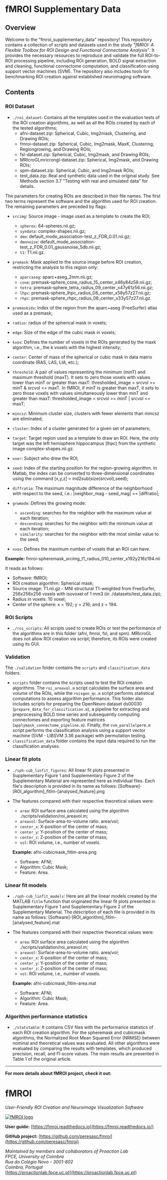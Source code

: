 # fMROI Supplementary Data


## Overview

Welcome to the "fmroi_supplementary_data" repository! This repository contains a collection of scripts and datasets used in the study *"fMROI: A Flexible Toolbox for ROI Design and Functional Connectome Analysis"*. It provides the necessary resources to reproduce and validate the full ROI-to-ROI processing pipeline, including ROI generation, BOLD signal extraction and cleaning, functional connectome computation, and classification using support vector machines (SVM). The repository also includes tools for benchmarking ROI creation against established neuroimaging software.


## Contents

### ROI Dataset

- `./roi_dataset`: Contains all the templates used in the evaluation tests of the ROI creation algorithms, as well as all the ROIs created by each of the tested algorithms;
  - afni-dataset.zip: Spherical, Cubic, Img2mask, Clustering, and Drawing ROIs;
  - fmroi-dataset.zip: Spherical, Cubic, Img2mask, MaxK, Clustering, Regiongrowing, and Drawing ROIs;
  - fsl-dataset.zip: Spherical, Cubic, Img2mask, and Drawing ROIs;
  - MRIcroGLmricrongl-dataset.zip: Spherical, Img2mask, and Drawing ROIs;
  - spm-dataset.zip: Spherical, Cubic, and Img2mask ROIs;
  - test_data.zip: Real and synthetic data used in the original study. See Methods section 3.7 "Testing with real and simulated data" for details.

  
The parameters for creating ROIs are described in their file names. The first two terms represent the software and the algorithm used for ROI creation. The remaining parameters are preceded by flags:

- `srcimg`: Source image - image used as a template to create the ROI;
  - `spheres`: 64-spheres.nii.gz;
  - `syndata`: complex-shapes.nii.gz;
  - `dmn`: default_mode_association-test_z_FDR_0.01.nii.gz;
  - `dmnnoise`: default_mode_association-test_z_FDR_0.01_gaussnoise_5db.nii.gz;
  - `t1`: T1.nii.gz.

- `premask`: Mask applied to the source image before ROI creation, restricting the analysis to this region only:
  - `aparcaseg`: aparc+aseg_2mm.nii.gz;
  - `cone`: premask-sphere_cone_radius_15_center_x46y84z58.nii.gz;
  - `tetra`: premask-sphere_tetra_radius_09_center_x47y61z56.nii.gz;
  - `lhpc`: premask-sphere_lhpc_radius_08_center_x58y57z27.nii.gz;
  - `rhpc`: premask-sphere_rhpc_radius_08_center_x33y57z27.nii.gz.

- `premaskidx`: Index of the region from the aparc+aseg (FreeSurfer) atlas used as a premask;
- `radius`: radius of the spherical mask in voxels;
- `edge`: Size of the edge of the cubic mask in voxels;
- `kvox`: Defines the number of voxels in the ROIs generated by the maxk algorithm, i.e., the k voxels with the highest intensity;
- `center`: Center of mass of the spherical or cubic mask in data matrix coordinate (RAS, LAS, LIA, etc.);
- `threshold`: A pair of values representing the minimum (minT) and maximum threshold (maxT). It sets to zero those voxels with values lower than minT or greater than maxT: thresholded_image = srcvol >= minT & srcvol <= maxT. In fMROI, if minT is greater than maxT, it sets to zero those voxels with values simultaneously lower than minT and greater than maxT: thresholded_image = srcvol >= minT | srcvol <= maxT;
- `mincsz`: Minimum cluster size, clusters with fewer elements than mincsz are eliminated;
- `cluster`: Index of a cluster generated for a given set of parameters;
- `target`: Target region used as a template to draw an ROI. Here, the only target was the left hemisphere hippocampus (lhpc) from the synthetic image complex-shapes.nii.gz.
- `user`: Subject who drew the ROI;
- `seed`: Index of the starting position for the region-growing algorithm. In Matlab, the index can be converted to three-dimensional coordinates using the command [x,y,z] = ind2sub(size(srcvol),seed);
- `diffratio`: The maximum magnitude difference of the neighborhood with respect to the seed, i.e.: |neighbor_mag - seed_mag| =< |diffratio|;
- `grwmode`: Defines the growing mode:
  - `ascending`: searches for the neighbor with the maximum value at each iteration;
  - `descending`: searches for the neighbor with the minimum value at each iteration;
  - `similarity`: searches for the neighbor with the most similar value to the seed;
- `nvox`: Defines the maximum number of voxels that an ROI can have.

  
**Example:** fmroi-spheremask_srcimg_t1_radius_010_center_x192y216z194.nii

  It reads as follows:

  - Software: fMROI;
  - ROI creation algorithm: Spherical mask;
  - Source image: T1.nii.gz - MNI structural T1-weighted from FreeSurfer, 256x256x256 voxels with isovoxel of 1 mm3 (in ./datasets/test_data.zip);
  - Radius in voxels: 10 voxel;
  - Center of the sphere: x = 192; y = 216; and z = 194.

### ROI Scripts

- `./roi_scripts`: All scripts used to create ROIs or test the performance of the algorithms are in this folder (afni, fmroi, fsl, and spm). MRIcroGL does not allow ROI creation via script; therefore, its ROIs were created using its GUI.

### Validation
The `./validation` folder contains the `scripts` and `classification_data` folders. 
- `scripts` folder contains the scripts used to test the ROI creation algorithms. The `roi_areavol.m` script calculates the surface area and volume of the ROIs, while the `roisgen_qc.m` script performs statistical computations to assess algorithm performance. This folder also includes scripts for preparing the OpenNeuro dataset ds00030 (`prepare_data_for_classification.m`), a pipeline for extracting and preprocessing BOLD time series and subsequently computing connectomes and exporting feature matrices (`applymask_connectome_pipeline.m`). Finally, the `svm_parallelperm.m` script performs the classification analysis using a support vector machine (SVM - LIBSVM 3.36 package) with permutation testing.
- `classification_data` folder contains the input data required to run the classification analyses.


### Linear fit plots

- `./sph-cub_linfit_figures`: All linear fit plots presented in Supplementary Figure 1 and Supplementary Figure 2 of the Supplementary Material are represented here as individual files. Each file's description is provided in its name as follows:
[Software]-[ROI_algorithm]_fitlm-[analysed_feature].png

- The features compared with their respective theoretical values were:
  - `area`: ROI surface area calculated using the algorithm ./scripts/validation/roi_areavol.m;
  - `areavol`: Surface-area-to-volume ratio. area/vol;
  - `center_x`: X-position of the center of mass;
  - `center_y`: Y-position of the center of mass;
  - `center_z`: Z-position of the center of mass;
  - `vol`: ROI volume, i.e., number of voxels.

  **Example:** afni-cubicmask_fitlm-area.png
    - Software: AFNI;
    - Algorithm: Cubic Mask;
    - Feature: Area.


### Linear fit models

- `./sph-cub_linfit_models`: Here are all the linear models created by the MATLAB `fitlm` function that originated the linear fit plots presented in Supplementary Figure 1 and Supplementary Figure 2 of the Supplementary Material. The description of each file is provided in its name as follows: [Software]-[ROI_algorithm]_fitlm-[analysed_feature].mat

- The features compared with their respective theoretical values were:
  - `area`: ROI surface area calculated using the algorithm ./scripts/validation/roi_areavol.m;
  - `areavol`: Surface-area-to-volume ratio. area/vol;
  - `center_x`: X-position of the center of mass;
  - `center_y`: Y-position of the center of mass;
  - `center_z`: Z-position of the center of mass;
  - `vol`: ROI volume, i.e., number of voxels.

  **Example:** afni-cubicmask_fitlm-area.mat
    - Software: AFNI;
    - Algorithm: Cubic Mask;
    - Feature: Area.

### Algorithm performance statistics

- `./statstable`: It contains CSV files with the performance statistics of each ROI creation algorithm. For the spheremask and cubicmask algorithms, the Normalized Root Mean Squared Error (NRMSE) between nominal and theoretical values was evaluated. All other algorithms were evaluated by comparing the results with templates, which produced precision, recall, and f1-score values. The main results are presented in Table 1 of the original article.


-------
**For more details about fMROI project, check it out:**


# fMROI

_User-Friendly ROI Creation and Neuroimage Visualization Software_

[![fMROI logo](./fmroi_logo.png)](https://github.com/peresasc/fmroi)

**User guide:** [https://fmroi.readthedocs.io](https://fmroi.readthedocs.io/)

**GitHub project:** [https://github.com/peresasc/fmroi](https://github.com/peresasc/fmroi)


*Maintained by members and collaborators of Proaction Lab*<br/>
*FPCE, University of Coimbra*<br/>
*Rua do Colégio Novo - 3001-802*<br/>
*Coimbra, Portugal*<br/>
[https://proactionlab.fpce.uc.pt](https://proactionlab.fpce.uc.pt)

